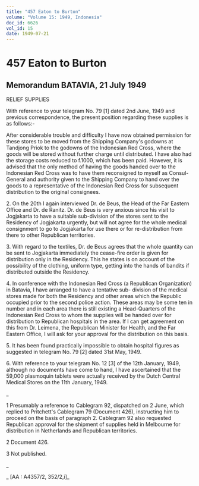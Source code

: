 ```yaml
---
title: "457 Eaton to Burton"
volume: "Volume 15: 1949, Indonesia"
doc_id: 6626
vol_id: 15
date: 1949-07-21
---
```


# 457 Eaton to Burton

## Memorandum BATAVIA, 21 July 1949

RELIEF SUPPLIES

With reference to your telegram No. 79 [1] dated 2nd June, 1949 and previous correspondence, the present position regarding these supplies is as follows:-

After considerable trouble and difficulty I have now obtained permission for these stores to be moved from the Shipping Company's godowns at Tandjong Priok to the godowns of the Indonesian Red Cross, where the goods will be stored without further charge until distributed. I have also had the storage costs reduced to f.1000, which has been paid. However, it is advised that the only method of having the goods handed over to the Indonesian Red Cross was to have them reconsigned to myself as Consul-General and authority given to the Shipping Company to hand over the goods to a representative of the Indonesian Red Cross for subsequent distribution to the original consignees.

2\. On the 20th I again interviewed Dr. de Beus, the Head of the Far Eastern Office and Dr. de Ranitz. Dr. de Beus is very anxious since his visit to Jogjakarta to have a suitable sub-division of the stores sent to the Residency of Jogjakarta urgently, but will not agree for the whole medical consignment to go to Jogjakarta for use there or for re-distribution from there to other Republican territories.

3\. With regard to the textiles, Dr. de Beus agrees that the whole quantity can be sent to Jogjakarta immediately the cease-fire order is given for distribution only in the Residency. This he states is on account of the possibility of the clothing, uniform type, getting into the hands of bandits if distributed outside the Residency.

4\. In conference with the Indonesian Red Cross (a Republican Organization) in Batavia, I have arranged to have a tentative sub- division of the medical stores made for both the Residency and other areas which the Republic occupied prior to the second police action. These areas may be some ten in number and in each area there is still existing a Head-Quarters of the Indonesian Red Cross to whom the supplies will be handed over for distribution to Republican hospitals in the area. If I can get agreement on this from Dr. Leimena, the Republican Minister for Health, and the Far Eastern Office, I will ask for your approval for the distribution on this basis.

5\. It has been found practically impossible to obtain hospital figures as suggested in telegram No. 79 [2] dated 31st May, 1949.

6\. With reference to your telegram No. 12 [3] of the 12th January, 1949, although no documents have come to hand, I have ascertained that the 59,000 plasmoquin tablets were actually received by the Dutch Central Medical Stores on the 11th January, 1949.

_

1 Presumably a reference to Cablegram 92, dispatched on 2 June, which replied to Pritchett's Cablegram 79 (Document 426), instructing him to proceed on the basis of paragraph 2. Cablegram 92 also requested Republican approval for the shipment of supplies held in Melbourne for distribution in Netherlands and Republican territories.

2 Document 426.

3 Not published.

_

_ [AA : A4357/2, 352/2,i]_
